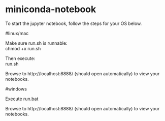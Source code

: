 # miniconda-notebook

To start the jupyter notebook, follow the steps for your OS below.

#linux/mac

Make sure run.sh is runnable:  
chmod +x run.sh  
  
Then execute:  
run.sh  
  
Browse to http://localhost:8888/ (should open automatically) to view your notebooks.

#windows

Execute run.bat

Browse to http://localhost:8888/ (should open automatically) to view your notebooks.